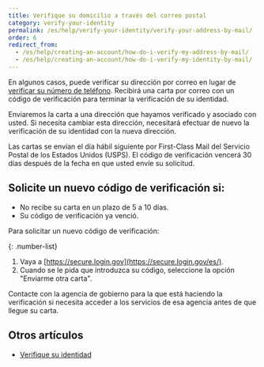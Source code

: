 ```yaml
---
title: Verifique su domicilio a través del correo postal
category: verify-your-identity
permalink: /es/help/verify-your-identity/verify-your-address-by-mail/
order: 6
redirect_from:
  - /es/help/creating-an-account/how-do-i-verify-my-address-by-mail/
  - /es/help/creating-an-account/how-do-i-verify-my-identity-by-mail/
---
```

En algunos casos, puede verificar su dirección por correo en lugar de [verificar su número de teléfono](/es/help/verify-your-identity/phone-number/). Recibirá una carta por correo con un código de verificación para terminar la verificación de su identidad.

Enviaremos la carta a una dirección que hayamos verificado y asociado con usted. Si necesita cambiar esta dirección, necesitará efectuar de nuevo la verificación de su identidad con la nueva dirección.

Las cartas se envían el día hábil siguiente por First-Class Mail del Servicio Postal de los Estados Unidos (USPS). El código de verificación vencerá 30 días después de la fecha en que usted envíe su solicitud.

## Solicite un nuevo código de verificación si:

 * No recibe su carta en un plazo de 5 a 10 días.
 * Su código de verificación ya venció.

Para solicitar un nuevo código de verificación:

{: .number-list}
1. Vaya a [https://secure.login.gov](https://secure.login.gov/es/).
2. Cuando se le pida que introduzca su código, seleccione la opción "Enviarme otra carta".

Contacte con la agencia de gobierno para la que está haciendo la verificación si necesita acceder a los servicios de esa agencia antes de que llegue su carta.

## Otros artículos

- [Verifique su identidad](/es/help/verify-your-identity/how-to-verify-your-identity/)
